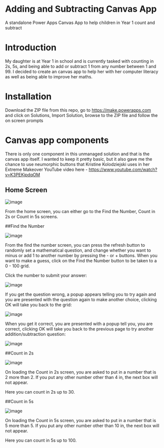 # Adding and Subtracting Canvas App
A standalone Power Apps Canvas App to help children in Year 1 count and subtract

# Introduction

My daughter is at Year 1 in school and is currently tasked with counting in 2s, 5s, and being able to add or subtract 1 from any number between 1 and 99. I decided to create an canvas app to help her with her computer literacy as well as being able to improve her maths.

# Installation

Download the ZIP file from this repo, go to https://make.powerapps.com and click on Solutions, Import Solution, browse to the ZIP file and follow the on screen prompts

# Canvas app components

There is only one component in this unmanaged solution and that is the canvas app itself. I wanted to keep it pretty basic, but it also gave me the chance to use neumorphic buttons that Kristine Kolodziejski uses in her Extreme Makeover YouTube video here - https://www.youtube.com/watch?v=K3PEKjpdqOM

## Home Screen

![image](https://user-images.githubusercontent.com/60231096/202145929-f96d9794-a2ee-4d30-8c79-fec63779d62b.png)

From the home screen, you can either go to the Find the Number, Count in 2s or Count in 5s screens.

##Find the Number

![image](https://user-images.githubusercontent.com/60231096/202147488-a677a9cc-cabf-4eaa-8b68-9581dd327eb7.png)

From the find the number screen, you can press the refresh button to randomly set a mathematical question, and change whether you want to minus or add 1 to another number by pressing the - or + buttons. When you want to make a guess, click on the Find the Number button to be taken to a 0 - 100 grid.  

Click the number to submit your answer: 

![image](https://user-images.githubusercontent.com/60231096/202147551-9554805a-f9ab-4f19-a9c1-b047f4530548.png)

If you get the question wrong, a popup appears telling you to try again and you are presented with the question again to make another choice, clicking OK will take you back to the grid:

![image](https://user-images.githubusercontent.com/60231096/202147835-87137df3-638c-4bc6-bc89-214861016c96.png)

When you get it correct, you are presented with a popup tell you, you are correct, clicking OK will take you back to the previous page to try another addition/subtraction question:

![image](https://user-images.githubusercontent.com/60231096/202147952-c8a1ba18-b59c-4809-994b-8f83dea5e49a.png)

##Count in 2s

![image](https://user-images.githubusercontent.com/60231096/202148292-820beb83-cf0d-47ff-bce8-538d7c781020.png)

On loading the Count in 2s screen, you are asked to put in a number that is 2 more than 2.  If you put any other number other than 4 in, the next box will not appear.

Here you can count in 2s up to 30.

##Count in 5s

![image](https://user-images.githubusercontent.com/60231096/202148975-13b9193c-3626-4ccc-897a-19609404f583.png)

On loading the Count in 5s screen, you are asked to put in a number that is 5 more than 5. If you put any other number other than 10 in, the next box will not appear.

Here you can count in 5s up to 100.



